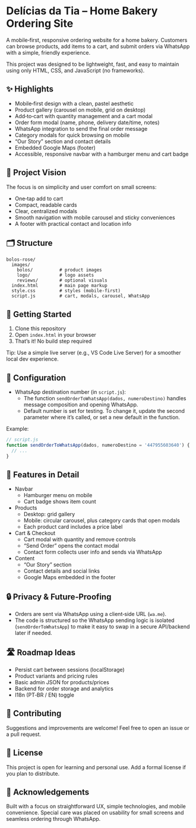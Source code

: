 # Delícias da Tia – Home Bakery Ordering Site

A mobile‑first, responsive ordering website for a home bakery. Customers can browse products, add items to a cart, and submit orders via WhatsApp with a simple, friendly experience.

This project was designed to be lightweight, fast, and easy to maintain using only HTML, CSS, and JavaScript (no frameworks).

## ✨ Highlights
- Mobile‑first design with a clean, pastel aesthetic
- Product gallery (carousel on mobile, grid on desktop)
- Add‑to‑cart with quantity management and a cart modal
- Order form modal (name, phone, delivery date/time, notes)
- WhatsApp integration to send the final order message
- Category modals for quick browsing on mobile
- “Our Story” section and contact details
- Embedded Google Maps (footer)
- Accessible, responsive navbar with a hamburger menu and cart badge

## 🧠 Project Vision
The focus is on simplicity and user comfort on small screens:
- One‑tap add to cart
- Compact, readable cards
- Clear, centralized modals
- Smooth navigation with mobile carousel and sticky conveniences
- A footer with practical contact and location info

## 🗂️ Structure
```
bolos-rose/
  images/
    bolos/          # product images
    logo/           # logo assets
    reviews/        # optional visuals
  index.html        # main page markup
  style.css         # styles (mobile-first)
  script.js         # cart, modals, carousel, WhatsApp
```

## 🚀 Getting Started
1. Clone this repository
2. Open `index.html` in your browser
3. That’s it! No build step required

Tip: Use a simple live server (e.g., VS Code Live Server) for a smoother local dev experience.

## 🔧 Configuration
- WhatsApp destination number (in `script.js`):
  - The function `sendOrderToWhatsApp(dados, numeroDestino)` handles message composition and opening WhatsApp.
  - Default number is set for testing. To change it, update the second parameter where it’s called, or set a new default in the function.

Example:
```js
// script.js
function sendOrderToWhatsApp(dados, numeroDestino = '447955603640') {
  // ...
}
```

## 📱 Features in Detail
- Navbar
  - Hamburger menu on mobile
  - Cart badge shows item count
- Products
  - Desktop: grid gallery
  - Mobile: circular carousel, plus category cards that open modals
  - Each product card includes a price label
- Cart & Checkout
  - Cart modal with quantity and remove controls
  - “Send Order” opens the contact modal
  - Contact form collects user info and sends via WhatsApp
- Content
  - “Our Story” section
  - Contact details and social links
  - Google Maps embedded in the footer

## 🔒 Privacy & Future‑Proofing
- Orders are sent via WhatsApp using a client‑side URL (`wa.me`).
- The code is structured so the WhatsApp sending logic is isolated (`sendOrderToWhatsApp`) to make it easy to swap in a secure API/backend later if needed.

## 🛣️ Roadmap Ideas
- Persist cart between sessions (localStorage)
- Product variants and pricing rules
- Basic admin JSON for products/prices
- Backend for order storage and analytics
- I18n (PT‑BR / EN) toggle

## 🤝 Contributing
Suggestions and improvements are welcome! Feel free to open an issue or a pull request.

## 📄 License
This project is open for learning and personal use. Add a formal license if you plan to distribute.

## 🙌 Acknowledgements
Built with a focus on straightforward UX, simple technologies, and mobile convenience. Special care was placed on usability for small screens and seamless ordering through WhatsApp. 